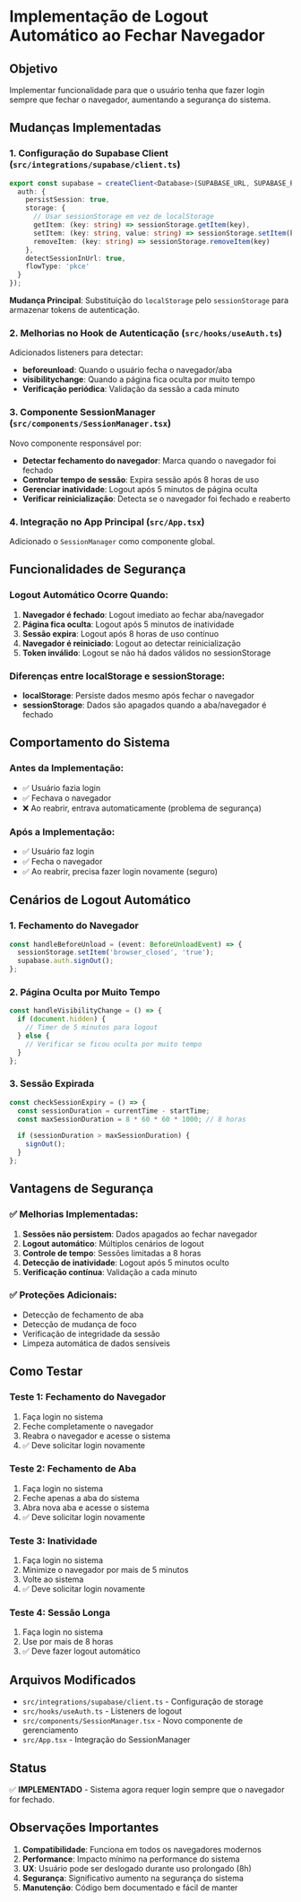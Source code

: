 # Implementação de Logout Automático ao Fechar Navegador

## Objetivo
Implementar funcionalidade para que o usuário tenha que fazer login sempre que fechar o navegador, aumentando a segurança do sistema.

## Mudanças Implementadas

### 1. Configuração do Supabase Client (`src/integrations/supabase/client.ts`)
```typescript
export const supabase = createClient<Database>(SUPABASE_URL, SUPABASE_PUBLISHABLE_KEY, {
  auth: {
    persistSession: true,
    storage: {
      // Usar sessionStorage em vez de localStorage
      getItem: (key: string) => sessionStorage.getItem(key),
      setItem: (key: string, value: string) => sessionStorage.setItem(key, value),
      removeItem: (key: string) => sessionStorage.removeItem(key)
    },
    detectSessionInUrl: true,
    flowType: 'pkce'
  }
});
```

**Mudança Principal**: Substituição do `localStorage` pelo `sessionStorage` para armazenar tokens de autenticação.

### 2. Melhorias no Hook de Autenticação (`src/hooks/useAuth.ts`)
Adicionados listeners para detectar:
- **beforeunload**: Quando o usuário fecha o navegador/aba
- **visibilitychange**: Quando a página fica oculta por muito tempo
- **Verificação periódica**: Validação da sessão a cada minuto

### 3. Componente SessionManager (`src/components/SessionManager.tsx`)
Novo componente responsável por:
- **Detectar fechamento do navegador**: Marca quando o navegador foi fechado
- **Controlar tempo de sessão**: Expira sessão após 8 horas de uso
- **Gerenciar inatividade**: Logout após 5 minutos de página oculta
- **Verificar reinicialização**: Detecta se o navegador foi fechado e reaberto

### 4. Integração no App Principal (`src/App.tsx`)
Adicionado o `SessionManager` como componente global.

## Funcionalidades de Segurança

### Logout Automático Ocorre Quando:
1. **Navegador é fechado**: Logout imediato ao fechar aba/navegador
2. **Página fica oculta**: Logout após 5 minutos de inatividade
3. **Sessão expira**: Logout após 8 horas de uso contínuo
4. **Navegador é reiniciado**: Logout ao detectar reinicialização
5. **Token inválido**: Logout se não há dados válidos no sessionStorage

### Diferenças entre localStorage e sessionStorage:
- **localStorage**: Persiste dados mesmo após fechar o navegador
- **sessionStorage**: Dados são apagados quando a aba/navegador é fechado

## Comportamento do Sistema

### Antes da Implementação:
- ✅ Usuário fazia login
- ✅ Fechava o navegador
- ❌ Ao reabrir, entrava automaticamente (problema de segurança)

### Após a Implementação:
- ✅ Usuário faz login
- ✅ Fecha o navegador
- ✅ Ao reabrir, precisa fazer login novamente (seguro)

## Cenários de Logout Automático

### 1. Fechamento do Navegador
```typescript
const handleBeforeUnload = (event: BeforeUnloadEvent) => {
  sessionStorage.setItem('browser_closed', 'true');
  supabase.auth.signOut();
};
```

### 2. Página Oculta por Muito Tempo
```typescript
const handleVisibilityChange = () => {
  if (document.hidden) {
    // Timer de 5 minutos para logout
  } else {
    // Verificar se ficou oculta por muito tempo
  }
};
```

### 3. Sessão Expirada
```typescript
const checkSessionExpiry = () => {
  const sessionDuration = currentTime - startTime;
  const maxSessionDuration = 8 * 60 * 60 * 1000; // 8 horas
  
  if (sessionDuration > maxSessionDuration) {
    signOut();
  }
};
```

## Vantagens de Segurança

### ✅ Melhorias Implementadas:
1. **Sessões não persistem**: Dados apagados ao fechar navegador
2. **Logout automático**: Múltiplos cenários de logout
3. **Controle de tempo**: Sessões limitadas a 8 horas
4. **Detecção de inatividade**: Logout após 5 minutos oculto
5. **Verificação contínua**: Validação a cada minuto

### ✅ Proteções Adicionais:
- Detecção de fechamento de aba
- Detecção de mudança de foco
- Verificação de integridade da sessão
- Limpeza automática de dados sensíveis

## Como Testar

### Teste 1: Fechamento do Navegador
1. Faça login no sistema
2. Feche completamente o navegador
3. Reabra o navegador e acesse o sistema
4. ✅ Deve solicitar login novamente

### Teste 2: Fechamento de Aba
1. Faça login no sistema
2. Feche apenas a aba do sistema
3. Abra nova aba e acesse o sistema
4. ✅ Deve solicitar login novamente

### Teste 3: Inatividade
1. Faça login no sistema
2. Minimize o navegador por mais de 5 minutos
3. Volte ao sistema
4. ✅ Deve solicitar login novamente

### Teste 4: Sessão Longa
1. Faça login no sistema
2. Use por mais de 8 horas
3. ✅ Deve fazer logout automático

## Arquivos Modificados

- `src/integrations/supabase/client.ts` - Configuração de storage
- `src/hooks/useAuth.ts` - Listeners de logout
- `src/components/SessionManager.tsx` - Novo componente de gerenciamento
- `src/App.tsx` - Integração do SessionManager

## Status
✅ **IMPLEMENTADO** - Sistema agora requer login sempre que o navegador for fechado.

## Observações Importantes

1. **Compatibilidade**: Funciona em todos os navegadores modernos
2. **Performance**: Impacto mínimo na performance do sistema
3. **UX**: Usuário pode ser deslogado durante uso prolongado (8h)
4. **Segurança**: Significativo aumento na segurança do sistema
5. **Manutenção**: Código bem documentado e fácil de manter